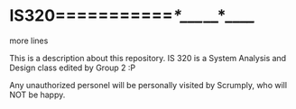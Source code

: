 # IS320===========**_*_*___*__*_**__*_*

more lines 


This is a description about this repository. IS 320 is a System Analysis and Design class
edited by Group 2 :P

Any unauthorized personel will be personally visited by Scrumply, who will NOT be happy.